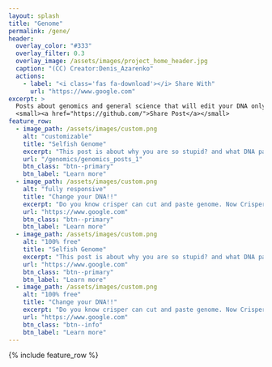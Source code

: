 ```yaml
---
layout: splash
title: "Genome"
permalink: /gene/
header:
  overlay_color: "#333"
  overlay_filter: 0.3
  overlay_image: /assets/images/project_home_header.jpg
  caption: "(CC) Creator:Denis_Azarenko"
  actions:
    - label: "<i class='fas fa-download'></i> Share With"
      url: "https://www.google.com"
excerpt: >
  Posts about genomics and general science that will edit your DNA only by reading it.<br />
  <small><a href="https://github.com/">Share Post</a></small>
feature_row:
  - image_path: /assets/images/custom.png
    alt: "customizable"
    title: "Selfish Genome"
    excerpt: "This post is about why you are so stupid? and what DNA part encode your stupidity"
    url: "/genomics/genomics_posts_1"
    btn_class: "btn--primary"
    btn_label: "Learn more"
  - image_path: /assets/images/custom.png
    alt: "fully responsive"
    title: "Change your DNA!!"
    excerpt: "Do you know crisper can cut and paste genome. Now Crisper++ can edit your live DNA!!"
    url: "https://www.google.com"
    btn_class: "btn--primary"
    btn_label: "Learn more"
  - image_path: /assets/images/custom.png
    alt: "100% free"
    title: "Selfish Genome"
    excerpt: "This post is about why you are so stupid? and what DNA part encode your stupidity"
    url: "https://www.google.com"
    btn_class: "btn--primary"
    btn_label: "Learn more"      
  - image_path: /assets/images/custom.png
    alt: "100% free"
    title: "Change your DNA!!"
    excerpt: "Do you know crisper can cut and paste genome. Now Crisper++ can edit your live DNA!!"
    url: "https://www.google.com"
    btn_class: "btn--info"
    btn_label: "Learn more" 
---
```


{% include feature_row %}

